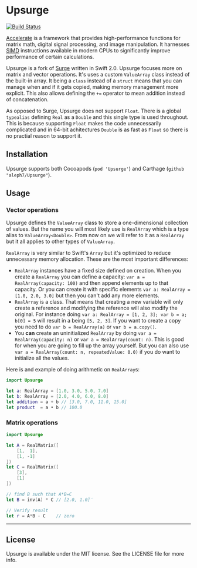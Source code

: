 # Upsurge

[![Build Status](https://travis-ci.org/aleph7/Upsurge.svg?branch=master)](https://travis-ci.org/aleph7/Upsurge)

[Accelerate](https://developer.apple.com/library/mac/documentation/Accelerate/Reference/AccelerateFWRef/index.html#//apple_ref/doc/uid/TP40009465) is a framework that provides high-performance functions for matrix math, digital signal processing, and image manipulation. It harnesses [SIMD](http://en.wikipedia.org/wiki/SIMD) instructions available in modern CPUs to significantly improve performance of certain calculations.

Upsurge is a fork of [Surge](https://github.com/mattt/Surge) written in Swift 2.0. Upsurge focuses more on matrix and vector operations. It's uses a custom `ValueArray` class instead of the built-in array. It being a `class` instead of a `struct` means that you can manage when and if it gets copied, making memory management more explicit. This also allows defining the `+=` operator to mean addition instead of concatenation.

As opposed to Surge, Upsurge does not support `Float`. There is a global `typealias` defining `Real` as a `Double` and this single type is used throughout. This is because supporting `Float` makes the code unnecessarily complicated and in 64-bit achitectures `Double` is as fast as `Float` so there is no practial reason to support it.


## Installation

Upsurge supports both Cocoapods (`pod 'Upsurge'`) and Carthage (`github "aleph7/Upsurge"`). 


## Usage

### Vector operations

Upsurge defines the `ValueArray` class to store a one-dimensional collection of values. But the name you will most likely use is `RealArray` which is a type alias to `ValueArray<Double>`. From now on we will refer to it as a `RealArray` but it all applies to other types of `ValueArray`.

`RealArray` is very similar to Swift's `Array` but it's optimized to reduce unnecessary memory allocation. These are the most important differences:
* `RealArray` instances have a fixed size defined on creation. When you create a `RealArray` you can define a capacity: `var a = RealArray(capacity: 100)` and then append elements up to that capacity. Or you can create it with specific elements `var a: RealArray = [1.0, 2.0, 3.0]` but then you can't add any more elements.
* `RealArray` is a class. That means that creating a new variable will only create a reference and modifying the reference will also modify the original. For instance doing `var a: RealArray = [1, 2, 3]; var b = a; b[0] = 5` will result in a being `[5, 2, 3]`. If you want to create a copy you need to do `var b = RealArray(a)` or `var b = a.copy()`.
* You **can** create an uninitialized `RealArray` by doing `var a = RealArray(capacity: n)` or `var a = RealArray(count: n)`. This is good for when you are going to fill up the array yourself. But you can also use `var a = RealArray(count: n, repeatedValue: 0.0)` if you do want to initialize all the values.

Here is and example of doing arithmetic on `RealArray`s:
```swift
import Upsurge

let a: RealArray = [1.0, 3.0, 5.0, 7.0]
let b: RealArray = [2.0, 4.0, 6.0, 8.0]
let addition = a + b // [3.0, 7.0, 11.0, 15.0]
let product  = a • b // 100.0

```

### Matrix operations

```swift
import Upsurge

let A = RealMatrix([
    [1,  1],
    [1, -1]
])
let C = RealMatrix([
    [3],
    [1]
])

// find B such that A*B=C
let B = inv(A) * C // [2.0, 1.0]′

// Verify result
let r = A*B - C    // zero   
```

---

## License

Upsurge is available under the MIT license. See the LICENSE file for more info.
